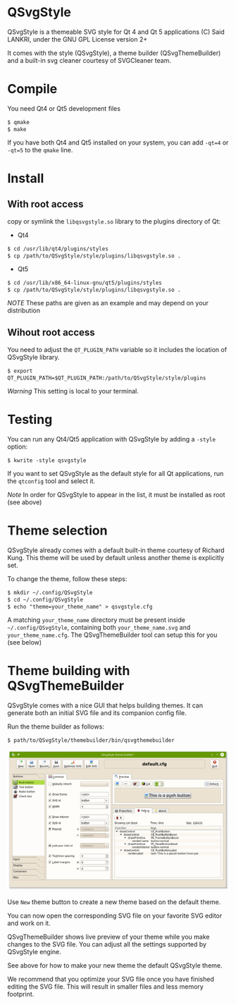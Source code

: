 # QSvgStyle

QSvgStyle is a themeable SVG style for Qt 4 and Qt 5 applications
(C) Said LANKRI, under the GNU GPL License version 2+

It comes with the style (QSvgStyle), a theme builder (QSvgThemeBuilder)
and a built-in svg cleaner courtesy of SVGCleaner team.

# Compile

You need Qt4 or Qt5 development files

```
$ qmake
$ make
```

If you have both Qt4 and Qt5 installed on your system, you can add `-qt=4`
or `-qt=5` to the `qmake` line.

# Install

## With root access

copy or symlink the `libqsvgstyle.so` library to the plugins directory of Qt:

* Qt4

```
$ cd /usr/lib/qt4/plugins/styles
$ cp /path/to/QSvgStyle/style/plugins/libqsvgstyle.so .
```

* Qt5
```
$ cd /usr/lib/x86_64-linux-gnu/qt5/plugins/styles
$ cp /path/to/QSvgStyle/style/plugins/libqsvgstyle.so .
```

*NOTE* These paths are given as an example and may depend on your distribution

## Wihout root access

You need to adjust the `QT_PLUGIN_PATH` variable so it includes the location
of QSvgStyle library.

```
$ export QT_PLUGIN_PATH=$QT_PLUGIN_PATH:/path/to/QSvgStyle/style/plugins
```

*Warning* This setting is local to your terminal.

# Testing

You can run any Qt4/Qt5 application with QSvgStyle by adding a `-style` option:

```
$ kwrite -style qsvgstyle
```

If you want to set QSvgStyle as the default style for all Qt applications,
run the `qtconfig` tool and select it.

*Note* In order for QSvgStyle to appear in the list, it must be installed
as root (see above)

# Theme selection

QSvgStyle already comes with a default built-in theme courtesy of Richard Kung.
This theme will be used by default unless another theme is explicitly set.

To change the theme, follow these steps:

```
$ mkdir ~/.config/QSvgStyle
$ cd ~/.config/QSvgStyle
$ echo "theme=your_theme_name" > qsvgstyle.cfg
```

A matching `your_theme_name` directory must be present inside `~/.config/QSvgStyle`,
containing both `your_theme_name.svg` and `your_theme_name.cfg`. The
QSvgThemeBuilder tool can setup this for you (see below)

# Theme building with QSvgThemeBuilder

QSvgStyle comes with a nice GUI that helps building themes.
It can generate both an initial SVG file and its companion config file.

Run the theme builder as follows:

```
$ path/to/QSvgStyle/themebuilder/bin/qsvgthemebuilder
```

![QSvgThemeBuilder](qsvgstyle.png)

Use `New` theme button to create a new theme based on the default theme.

You can now open the corresponding SVG file on your favorite SVG editor and
work on it.

QSvgThemeBuilder shows live preview of your theme while you make changes to
the SVG file. You can adjust all the settings supported by QSvgStyle engine.

See above for how to make your new theme the default QSvgStyle theme.

We recommend that you optimize your SVG file once you have finished editing the
SVG file. This will result in smaller files and less memory footprint.
